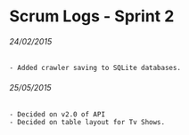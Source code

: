 # Scrum Logs - Sprint 2 #

###### 24/02/2015
    - Added crawler saving to SQLite databases.

###### 25/05/2015
    - Decided on v2.0 of API
    - Decided on table layout for Tv Shows.
